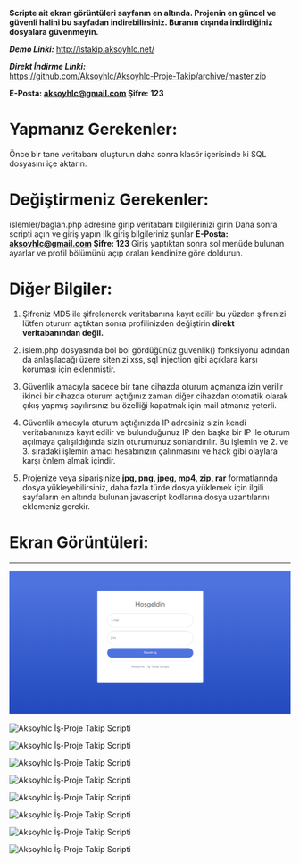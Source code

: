 
**Scripte ait ekran görüntüleri sayfanın en altında. Projenin en güncel ve güvenli halini bu sayfadan indirebilirsiniz. Buranın dışında indirdiğiniz dosyalara güvenmeyin.**

***Demo Linki:***  http://istakip.aksoyhlc.net/

***Direkt İndirme Linki:***  
https://github.com/Aksoyhlc/Aksoyhlc-Proje-Takip/archive/master.zip

**E-Posta: aksoyhlc@gmail.com
Şifre: 123**


Yapmanız Gerekenler:
=====================
Önce bir tane veritabanı oluşturun daha sonra klasör içerisinde ki SQL dosyasını içe aktarın.

Değiştirmeniz Gerekenler:
=========================
islemler/baglan.php adresine girip veritabanı bilgilerinizi girin
Daha sonra scripti açın ve giriş yapın ilk giriş bilgileriniz şunlar
**E-Posta: aksoyhlc@gmail.com
Şifre: 123**
Giriş yaptıktan sonra sol menüde bulunan ayarlar ve profil bölümünü açıp  oraları kendinize göre doldurun.

Diğer Bilgiler:
===============
1) Şifreniz MD5 ile şifrelenerek veritabanına kayıt edilir bu yüzden şifrenizi lütfen oturum açtıktan sonra profilinizden değiştirin **direkt veritabanından değil.**

2) islem.php dosyasında bol bol gördüğünüz guvenlik() fonksiyonu adından da anlaşılacağı üzere sitenizi xss, sql injection gibi açıklara karşı koruması için eklenmiştir.

3) Güvenlik amacıyla sadece bir tane cihazda oturum açmanıza izin verilir ikinci bir cihazda oturum açtığınız zaman diğer cihazdan otomatik olarak çıkış yapmış sayılırsınız bu özelliği kapatmak için mail atmanız yeterli.

4) Güvenlik amacıyla oturum açtığınızda IP adresiniz sizin kendi veritabanınıza kayıt edilir ve bulunduğunuz IP den başka bir IP ile oturum açılmaya çalışıldığında sizin oturumunuz sonlandırılır. Bu işlemin ve 2. ve 3. sıradaki işlemin amacı hesabınızın çalınmasını ve hack gibi olaylara karşı önlem almak içindir.

5) Projenize veya siparişinize  **jpg, png, jpeg, mp4, zip, rar** formatlarında dosya yükleyebilirsiniz, daha fazla türde dosya yüklemek için ilgili sayfaların en altında bulunan javascript kodlarına dosya uzantılarını eklemeniz gerekir. 

# Ekran Görüntüleri:

------------
![Aksoyhlc İş-Proje Takip Scripti](https://github.com/Aksoyhlc/Aksoyhlc-Proje-Takip/raw/master/Ekran%20G%C3%B6r%C3%BCnt%C3%BCleri/Aksoyhlc%20%C4%B0%C5%9F-Proje%20Takip%20Scripti-1.png)

![Aksoyhlc İş-Proje Takip Scripti](https://www.aksoyhlc.net/wp-content/uploads/2019/04/Aksoyhlc-İş-Proje-Takip-Scripti-2.png)

![Aksoyhlc İş-Proje Takip Scripti](https://www.aksoyhlc.net/wp-content/uploads/2019/04/Aksoyhlc-İş-Proje-Takip-Scripti-3.png)

![Aksoyhlc İş-Proje Takip Scripti](https://www.aksoyhlc.net/wp-content/uploads/2019/04/Aksoyhlc-İş-Proje-Takip-Scripti-4.png)

![Aksoyhlc İş-Proje Takip Scripti](https://www.aksoyhlc.net/wp-content/uploads/2019/04/Aksoyhlc-İş-Proje-Takip-Scripti-5.png)

![Aksoyhlc İş-Proje Takip Scripti](https://www.aksoyhlc.net/wp-content/uploads/2019/04/Aksoyhlc-İş-Proje-Takip-Scripti-6.png)

![Aksoyhlc İş-Proje Takip Scripti](https://www.aksoyhlc.net/wp-content/uploads/2019/04/Aksoyhlc-İş-Proje-Takip-Scripti-7.png)

![Aksoyhlc İş-Proje Takip Scripti](https://www.aksoyhlc.net/wp-content/uploads/2019/04/Aksoyhlc-İş-Proje-Takip-Scripti-8.png)

![Aksoyhlc İş-Proje Takip Scripti](https://www.aksoyhlc.net/wp-content/uploads/2019/04/Aksoyhlc-İş-Proje-Takip-Scripti-9.png)

